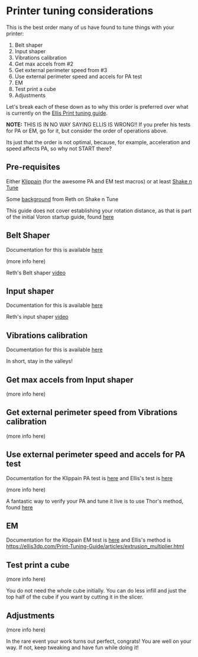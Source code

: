 # Printer tuning considerations

This is the best order many of us have found to tune things with your printer:

1. Belt shaper
2. Input shaper
3. Vibrations calibration
4. Get max accels from #2
5. Get external perimeter speed from #3
6. Use external perimeter speed and accels for PA test
7. EM
8. Test print a cube
9. Adjustments

Let's break each of these down as to why this order is preferred over what is currently on the [Ellis Print tuning guide](https://ellis3dp.com/Print-Tuning-Guide/). 

**NOTE:** THIS IS IN NO WAY SAYING ELLIS IS WRONG!! If you prefer his tests for PA or EM, go for it, but consider the order of operations above.

Its just that the order is not optimal, because, for example, acceleration and speed affects PA, so why not START there?


## Pre-requisites

Either [Klippain](https://github.com/Frix-x/klippain) (for the awesome PA and EM test macros) or at least [Shake n Tune](https://github.com/Frix-x/klippain-shaketune)

Some [background](https://www.youtube.com/watch?v=7TtBJAJMfNg) from Reth on Shake n Tune

This guide does not cover establishing your rotation distance, as that is part of the initial Voron startup guide, found [here](https://docs.vorondesign.com/build/startup/#extruder-calibration-e-steps)

## Belt Shaper

Documentation for this is available [here](https://github.com/Frix-x/klippain-shaketune/blob/main/docs/macros/belts_tuning.md)

(more info here)

Reth's Belt shaper [video](https://www.youtube.com/watch?v=zfnWsBOt3_8)

## Input shaper

Documentation for this is available [here](https://github.com/Frix-x/klippain-shaketune/blob/main/docs/macros/axis_tuning.md)

Reth's input shaper [video](https://www.youtube.com/watch?v=fjs4TQc1kZI)

## Vibrations calibration

Documentation for this is available [here](https://github.com/Frix-x/klippain-shaketune/blob/main/docs/macros/vibrations_tuning.md)

In short, stay in the valleys!

## Get max accels from Input shaper

(more info here)

## Get external perimeter speed from Vibrations calibration

(more info here)

## Use external perimeter speed and accels for PA test

Documentation for the Klippain PA test is [here](https://github.com/Frix-x/klippain/blob/main/docs/features/pa_calibration.md) and Ellis's test is [here](https://ellis3dp.com/Pressure_Linear_Advance_Tool/)

(more info here)

A fantastic way to verify your PA and tune it live is to use Thor's method, found [here](https://discord.com/channels/460117602945990666/461133450636951552/1017098926748348518)

## EM

Documentation for the Klippain EM test is [here](https://github.com/Frix-x/klippain/blob/main/docs/features/flow_calibration.md) and Ellis's method is https://ellis3dp.com/Print-Tuning-Guide/articles/extrusion_multiplier.html

## Test print a cube

(more info here)

You do not need the whole cube initially. You can do less infill and just the top half of the cube if you want by cutting it in the slicer.

## Adjustments

(more info here)

In the rare event your work turns out perfect, congrats! You are well on your way. If not, keep tweaking and have fun while doing it!
